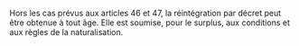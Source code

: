 Hors les cas prévus aux articles 46 et 47, la réintégration par décret peut être obtenue à tout âge.
Elle est soumise, pour le surplus, aux conditions et aux règles de la naturalisation.
